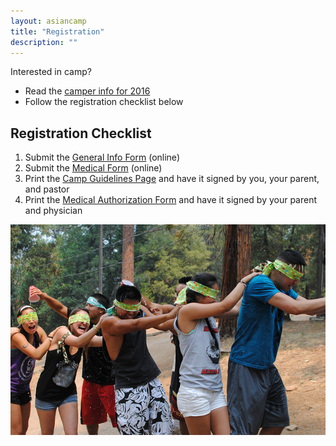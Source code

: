 ```yaml
---
layout: asiancamp
title: "Registration"
description: ""
---
```


Interested in camp?

* Read the [camper info for 2016](/assets/docs/ACCamperAppInfoforwebsite2016.docx)
* Follow the registration checklist below

## Registration Checklist

1. Submit the [General Info Form](https://goo.gl/Ojb332) (online)
2. Submit the [Medical Form](https://goo.gl/W5M55d) (online)
3. Print the [Camp Guidelines Page](/assets/docs/ACCampGuidelines2016.pdf) and have it signed by you, your parent, and pastor
4.  Print the [Medical Authorization Form](/assets/docs/ACMedicalAuthorizationForm2016.pdf)  and have it signed by your parent and physician

<img class="img-rounded" src="/assets/img/asiancamp/Registration.jpg">
